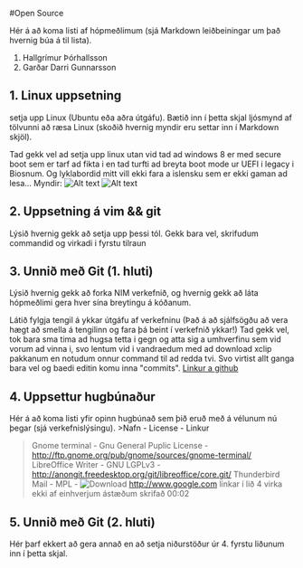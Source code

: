 #Open Source

Hér á að koma listi af hópmeðlimum (sjá Markdown leiðbeiningar um það hvernig búa á til lista).

1. Hallgrímur Þórhallsson
2. Garðar Darri Gunnarsson

## 1. Linux uppsetning

setja upp Linux (Ubuntu eða aðra útgáfu). Bætið inn í þetta skjal ljósmynd af tölvunni að ræsa Linux (skoðið hvernig myndir eru settar inn í Markdown skjöl).


Tad gekk vel ad setja upp linux utan vid tad ad windows 8 er med secure boot sem er tarf ad fikta i en tad turfti ad breyta boot mode ur UEFI i legacy i Biosnum. Og lyklabordid mitt vill ekki fara a islensku sem er ekki gaman ad lesa...
Myndir:
![Alt text](https://raw.github.com/gardarg13/INTOmarkdown/master/mynd1.jpg)
![Alt text](https://raw.github.com/gardarg13/INTOmarkdown/master/mynd2.jpg)
## 2. Uppsetning á vim && git

Lýsið hvernig gekk að setja upp þessi tól.
Gekk bara vel, skrifudum commandid og virkadi i fyrstu tilraun
## 3. Unnið með Git (1. hluti)

Lýsið hvernig gekk að forka NIM verkefnið, og hvernig gekk að láta hópmeðlimi gera hver sína breytingu á kóðanum.

Látið fylgja tengil á ykkar útgáfu af verkefninu (Það á að sjálfsögðu að vera hægt að smella á tengilinn og fara þá beint í verkefnið ykkar!)
Tad gekk vel, tok bara sma tima ad hugsa tetta i gegn og atta sig a umhverfinu sem vid vorum ad vinna i, svo lentum vid i vandraedum med ad download xclip pakkanum en notudum onnur command til ad redda tvi. Svo virtist allt ganga bara vel og baedi editin komu inna "commits".
[Linkur a github](https://github.com/gardarg13/INTOPrufa)
## 4. Uppsettur hugbúnaður

Hér á að koma listi yfir opinn hugbúnað sem þið eruð með á vélunum nú þegar (sjá verkefnislýsingu).
	>Nafn - License - Linkur
>Gnome terminal - Gnu General Puplic License - http://ftp.gnome.org/pub/gnome/sources/gnome-terminal/ 
>LibreOffice Writer - GNU LGPLv3 - http://anongit.freedesktop.org/git/libreoffice/core.git/
>Thunderbird Mail - MPL - ![Download](https://github.com/gardarg13/INTOPrufa)
http://www.google.com
linkar í lið 4 virka ekki af einhverjum ástæðum
skrifað 00:02

## 5. Unnið með Git (2. hluti)

Hér þarf ekkert að gera annað en að setja niðurstöður úr 4. fyrstu liðunum inn í þetta skjal.
